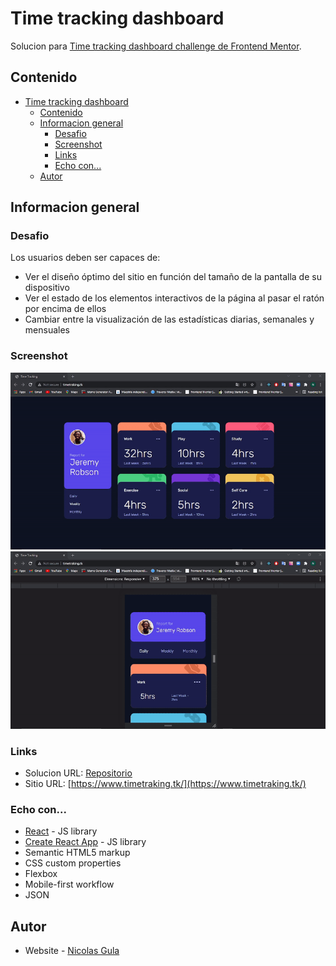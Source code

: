 # Time tracking dashboard

Solucion para  [Time tracking dashboard challenge de Frontend Mentor](https://www.frontendmentor.io/challenges/time-tracking-dashboard-UIQ7167Jw).

## Contenido

- [Time tracking dashboard](#time-tracking-dashboard)
  - [Contenido](#contenido)
  - [Informacion general](#informacion-general)
    - [Desafio](#desafio)
    - [Screenshot](#screenshot)
    - [Links](#links)
    - [Echo con...](#echo-con)
  - [Autor](#autor)

## Informacion general

### Desafio

Los usuarios deben ser capaces de:

- Ver el diseño óptimo del sitio en función del tamaño de la pantalla de su dispositivo
- Ver el estado de los elementos interactivos de la página al pasar el ratón por encima de ellos
- Cambiar entre la visualización de las estadísticas diarias, semanales y mensuales

### Screenshot

![](./screenshot/../public/screenshot/desktop.gif)
![](./public/screenshot/mobile.gif)

### Links

- Solucion URL: [Repositorio](https://github.com/NicolasGula/time-tracking-dashboard)
- Sitio URL: [https://www.timetraking.tk/](https://www.timetraking.tk/)

### Echo con...

- [React](https://reactjs.org/) - JS library
- [Create React App](https://create-react-app.dev/) - JS library
- Semantic HTML5 markup
- CSS custom properties
- Flexbox
- Mobile-first workflow
- JSON

## Autor

- Website - [Nicolas Gula](https://www.your-site.com)




